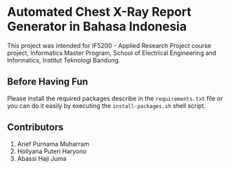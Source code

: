 # Automated Chest X-Ray Report Generator in Bahasa Indonesia
This project was intended for IF5200 - Applied Research Project course project, Informatics Master Program, School of Electrical Engineering and Informatics, Institut Teknologi Bandung.

## Before Having Fun
Please install the required packages describe in the `requirements.txt` file or you can do it easily by executing the `install-packages.sh` shell script.

## Contributors
1. Arief Purnama Muharram
2. Hollyana Puteri Haryono
3. Abassi Haji Juma